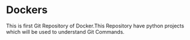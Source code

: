 # Dockers
  This is first Git Repository of Docker.This Repository have python projects which will be used to understand Git Commands.
